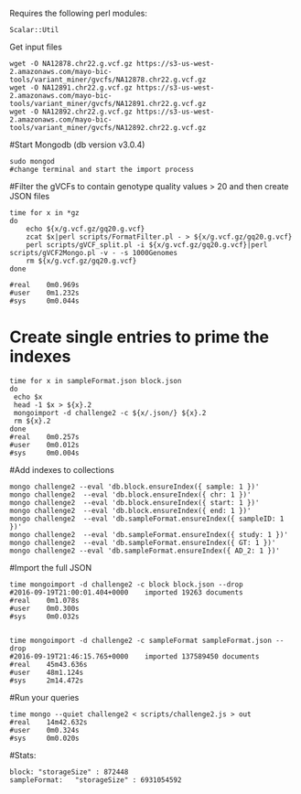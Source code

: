 Requires the following perl modules:
```
Scalar::Util
```

Get input files
```
wget -O NA12878.chr22.g.vcf.gz https://s3-us-west-2.amazonaws.com/mayo-bic-tools/variant_miner/gvcfs/NA12878.chr22.g.vcf.gz
wget -O NA12891.chr22.g.vcf.gz https://s3-us-west-2.amazonaws.com/mayo-bic-tools/variant_miner/gvcfs/NA12891.chr22.g.vcf.gz
wget -O NA12892.chr22.g.vcf.gz https://s3-us-west-2.amazonaws.com/mayo-bic-tools/variant_miner/gvcfs/NA12892.chr22.g.vcf.gz

```
#Start Mongodb (db version v3.0.4)

```
sudo mongod
#change terminal and start the import process

```

#Filter the gVCFs to contain genotype quality values > 20 and then create JSON files
```
time for x in *gz
do
	echo ${x/g.vcf.gz/gq20.g.vcf}
	zcat $x|perl scripts/FormatFilter.pl - > ${x/g.vcf.gz/gq20.g.vcf}
	perl scripts/gVCF_split.pl -i ${x/g.vcf.gz/gq20.g.vcf}|perl scripts/gVCF2Mongo.pl -v - -s 1000Genomes
	rm ${x/g.vcf.gz/gq20.g.vcf}
done

#real    0m0.969s
#user    0m1.232s
#sys     0m0.044s
```

# Create single entries to prime the indexes
```
time for x in sampleFormat.json block.json
do
 echo $x
 head -1 $x > ${x}.2
 mongoimport -d challenge2 -c ${x/.json/} ${x}.2 
 rm ${x}.2
done
#real    0m0.257s
#user    0m0.012s
#sys     0m0.004s

```
#Add indexes to collections
```
mongo challenge2 --eval 'db.block.ensureIndex({ sample: 1 })'
mongo challenge2  --eval 'db.block.ensureIndex({ chr: 1 })'
mongo challenge2  --eval 'db.block.ensureIndex({ start: 1 })'
mongo challenge2  --eval 'db.block.ensureIndex({ end: 1 })'
mongo challenge2  --eval 'db.sampleFormat.ensureIndex({ sampleID: 1 })'
mongo challenge2  --eval 'db.sampleFormat.ensureIndex({ study: 1 })'
mongo challenge2  --eval 'db.sampleFormat.ensureIndex({ GT: 1 })'
mongo challenge2 --eval 'db.sampleFormat.ensureIndex({ AD_2: 1 })'
```

#Import the full JSON
```
time mongoimport -d challenge2 -c block block.json --drop
#2016-09-19T21:00:01.404+0000    imported 19263 documents
#real    0m1.078s
#user    0m0.300s
#sys     0m0.032s


time mongoimport -d challenge2 -c sampleFormat sampleFormat.json --drop
#2016-09-19T21:46:15.765+0000    imported 137589450 documents
#real    45m43.636s
#user    48m1.124s
#sys     2m14.472s
```

#Run your queries
```
time mongo --quiet challenge2 < scripts/challenge2.js > out
#real    14m42.632s
#user    0m0.324s
#sys     0m0.020s

```
#Stats:
```
block: "storageSize" : 872448
sampleFormat:	"storageSize" : 6931054592
```
